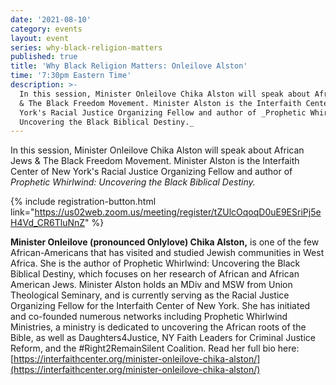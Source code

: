 ```yaml
---
date: '2021-08-10'
category: events
layout: event
series: why-black-religion-matters
published: true
title: 'Why Black Religion Matters: Onleilove Alston'
time: '7:30pm Eastern Time'
description: >-
  In this session, Minister Onleilove Chika Alston will speak about African Jews
  & The Black Freedom Movement. Minister Alston is the Interfaith Center of New
  York's Racial Justice Organizing Fellow and author of _Prophetic Whirlwind:
  Uncovering the Black Biblical Destiny._
---
```

In this session, Minister Onleilove Chika Alston will speak about African Jews & The Black Freedom Movement. Minister Alston is the Interfaith Center of New York's Racial Justice Organizing Fellow and author of _Prophetic Whirlwind: Uncovering the Black Biblical Destiny._

{% include registration-button.html link="https://us02web.zoom.us/meeting/register/tZUlcOqoqD0uE9ESriPj5eH4Vd_CR6TluNnZ" %}

**Minister Onleilove (pronounced Onlylove) Chika Alston,** is one of the few African-Americans that has visited and studied Jewish communities in West Africa. She is the author of Prophetic Whirlwind: Uncovering the Black Biblical Destiny, which focuses on her research of African and African American Jews. Minister Alston holds an MDiv and MSW from Union Theological Seminary, and is currently serving as the Racial Justice Organizing Fellow for the Interfaith Center of New York. She has initiated and co-founded numerous networks including Prophetic Whirlwind Ministries, a ministry is dedicated to uncovering the African roots of the Bible, as well as Daughters4Justice, NY Faith Leaders for Criminal Justice Reform, and the #Right2RemainSilent Coalition. Read her full bio here: [https://interfaithcenter.org/minister-onleilove-chika-alston/](https://interfaithcenter.org/minister-onleilove-chika-alston/)
